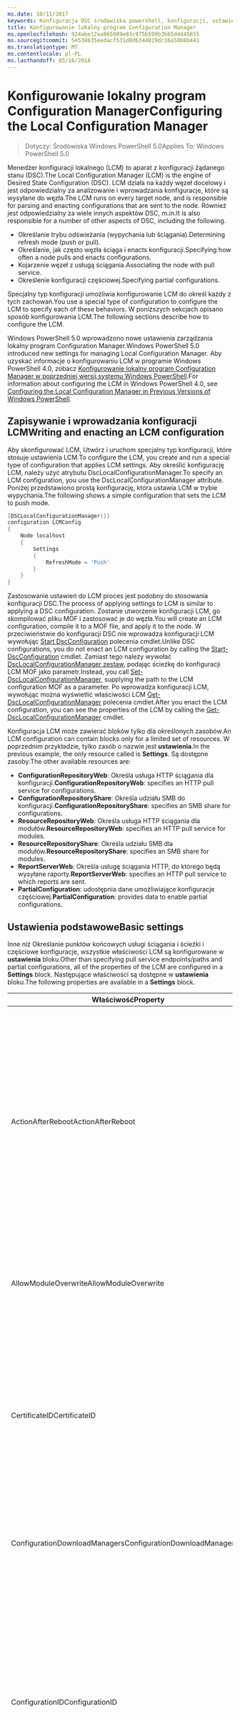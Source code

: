 ```yaml
---
ms.date: 10/11/2017
keywords: Konfiguracja DSC środowiska powershell, konfiguracji, ustawienia
title: Konfigurowanie lokalny program Configuration Manager
ms.openlocfilehash: 924abe12aa865989e83c975b599b3b65ddd45655
ms.sourcegitcommit: 54534635eedacf531d8d6344019dc16a50b8b441
ms.translationtype: MT
ms.contentlocale: pl-PL
ms.lasthandoff: 05/16/2018
---
```

# <a name="configuring-the-local-configuration-manager"></a><span data-ttu-id="60f13-103">Konfigurowanie lokalny program Configuration Manager</span><span class="sxs-lookup"><span data-stu-id="60f13-103">Configuring the Local Configuration Manager</span></span>

> <span data-ttu-id="60f13-104">Dotyczy: Środowiska Windows PowerShell 5.0</span><span class="sxs-lookup"><span data-stu-id="60f13-104">Applies To: Windows PowerShell 5.0</span></span>

<span data-ttu-id="60f13-105">Menedżer konfiguracji lokalnego (LCM) to aparat z konfiguracji żądanego stanu (DSC).</span><span class="sxs-lookup"><span data-stu-id="60f13-105">The Local Configuration Manager (LCM) is the engine of Desired State Configuration (DSC).</span></span>
<span data-ttu-id="60f13-106">LCM działa na każdy węzeł docelowy i jest odpowiedzialny za analizowanie i wprowadzania konfiguracje, które są wysyłane do węzła.</span><span class="sxs-lookup"><span data-stu-id="60f13-106">The LCM runs on every target node, and is responsible for parsing and enacting configurations that are sent to the node.</span></span>
<span data-ttu-id="60f13-107">Również jest odpowiedzialny za wiele innych aspektów DSC, m.in.</span><span class="sxs-lookup"><span data-stu-id="60f13-107">It is also responsible for a number of other aspects of DSC, including the following.</span></span>

- <span data-ttu-id="60f13-108">Określanie trybu odświeżania (wypychania lub ściągania).</span><span class="sxs-lookup"><span data-stu-id="60f13-108">Determining refresh mode (push or pull).</span></span>
- <span data-ttu-id="60f13-109">Określanie, jak często węzła ściąga i enacts konfiguracji.</span><span class="sxs-lookup"><span data-stu-id="60f13-109">Specifying how often a node pulls and enacts configurations.</span></span>
- <span data-ttu-id="60f13-110">Kojarzenie węzeł z usługą ściągania.</span><span class="sxs-lookup"><span data-stu-id="60f13-110">Associating the node with pull service.</span></span>
- <span data-ttu-id="60f13-111">Określenie konfiguracji częściowej.</span><span class="sxs-lookup"><span data-stu-id="60f13-111">Specifying partial configurations.</span></span>

<span data-ttu-id="60f13-112">Specjalny typ konfiguracji umożliwia konfigurowanie LCM do określ każdy z tych zachowań.</span><span class="sxs-lookup"><span data-stu-id="60f13-112">You use a special type of configuration to configure the LCM to specify each of these behaviors.</span></span>
<span data-ttu-id="60f13-113">W poniższych sekcjach opisano sposób konfigurowania LCM.</span><span class="sxs-lookup"><span data-stu-id="60f13-113">The following sections describe how to configure the LCM.</span></span>

<span data-ttu-id="60f13-114">Windows PowerShell 5.0 wprowadzono nowe ustawienia zarządzania lokalny program Configuration Manager.</span><span class="sxs-lookup"><span data-stu-id="60f13-114">Windows PowerShell 5.0 introduced new settings for managing Local Configuration Manager.</span></span>
<span data-ttu-id="60f13-115">Aby uzyskać informacje o konfigurowaniu LCM w programie Windows PowerShell 4.0, zobacz [Konfigurowanie lokalny program Configuration Manager w poprzedniej wersji systemu Windows PowerShell](metaconfig4.md).</span><span class="sxs-lookup"><span data-stu-id="60f13-115">For information about configuring the LCM in Windows PowerShell 4.0, see [Configuring the Local Configuration Manager in Previous Versions of Windows PowerShell](metaconfig4.md).</span></span>

## <a name="writing-and-enacting-an-lcm-configuration"></a><span data-ttu-id="60f13-116">Zapisywanie i wprowadzania konfiguracji LCM</span><span class="sxs-lookup"><span data-stu-id="60f13-116">Writing and enacting an LCM configuration</span></span>

<span data-ttu-id="60f13-117">Aby skonfigurować LCM, Utwórz i uruchom specjalny typ konfiguracji, które stosuje ustawienia LCM.</span><span class="sxs-lookup"><span data-stu-id="60f13-117">To configure the LCM, you create and run a special type of configuration that applies LCM settings.</span></span>
<span data-ttu-id="60f13-118">Aby określić konfigurację LCM, należy użyć atrybutu DscLocalConfigurationManager.</span><span class="sxs-lookup"><span data-stu-id="60f13-118">To specify an LCM configuration, you use the DscLocalConfigurationManager attribute.</span></span>
<span data-ttu-id="60f13-119">Poniżej przedstawiono prostą konfigurację, która ustawia LCM w trybie wypychania.</span><span class="sxs-lookup"><span data-stu-id="60f13-119">The following shows a simple configuration that sets the LCM to push mode.</span></span>

```powershell
[DSCLocalConfigurationManager()]
configuration LCMConfig
{
    Node localhost
    {
        Settings
        {
            RefreshMode = 'Push'
        }
    }
}
```

<span data-ttu-id="60f13-120">Zastosowanie ustawień do LCM proces jest podobny do stosowania konfiguracji DSC.</span><span class="sxs-lookup"><span data-stu-id="60f13-120">The process of applying settings to LCM is similar to applying a DSC configuration.</span></span>
<span data-ttu-id="60f13-121">Zostanie utworzenie konfiguracji LCM, go skompilować pliku MOF i zastosować je do węzła.</span><span class="sxs-lookup"><span data-stu-id="60f13-121">You will create an LCM configuration, compile it to a MOF file, and apply it to the node.</span></span>
<span data-ttu-id="60f13-122">W przeciwieństwie do konfiguracji DSC nie wprowadza konfiguracji LCM wywołując [Start DscConfiguration](https://technet.microsoft.com/en-us/library/dn521623.aspx) polecenia cmdlet.</span><span class="sxs-lookup"><span data-stu-id="60f13-122">Unlike DSC configurations, you do not enact an LCM configuration by calling the [Start-DscConfiguration](https://technet.microsoft.com/en-us/library/dn521623.aspx) cmdlet.</span></span>
<span data-ttu-id="60f13-123">Zamiast tego należy wywołać [DscLocalConfigurationManager zestaw](https://technet.microsoft.com/en-us/library/dn521621.aspx), podając ścieżkę do konfiguracji LCM MOF jako parametr.</span><span class="sxs-lookup"><span data-stu-id="60f13-123">Instead, you call [Set-DscLocalConfigurationManager](https://technet.microsoft.com/en-us/library/dn521621.aspx), supplying the path to the LCM configuration MOF as a parameter.</span></span>
<span data-ttu-id="60f13-124">Po wprowadza konfiguracji LCM, wywołując można wyświetlić właściwości LCM [Get-DscLocalConfigurationManager](https://technet.microsoft.com/en-us/library/dn407378.aspx) polecenia cmdlet.</span><span class="sxs-lookup"><span data-stu-id="60f13-124">After you enact the LCM configuration, you can see the properties of the LCM by calling the [Get-DscLocalConfigurationManager](https://technet.microsoft.com/en-us/library/dn407378.aspx) cmdlet.</span></span>

<span data-ttu-id="60f13-125">Konfiguracja LCM może zawierać bloków tylko dla określonych zasobów.</span><span class="sxs-lookup"><span data-stu-id="60f13-125">An LCM configuration can contain blocks only for a limited set of resources.</span></span>
<span data-ttu-id="60f13-126">W poprzednim przykładzie, tylko zasób o nazwie jest **ustawienia**.</span><span class="sxs-lookup"><span data-stu-id="60f13-126">In the previous example, the only resource called is **Settings**.</span></span>
<span data-ttu-id="60f13-127">Są dostępne zasoby:</span><span class="sxs-lookup"><span data-stu-id="60f13-127">The other available resources are:</span></span>

* <span data-ttu-id="60f13-128">**ConfigurationRepositoryWeb**: Określa usługa HTTP ściągania dla konfiguracji.</span><span class="sxs-lookup"><span data-stu-id="60f13-128">**ConfigurationRepositoryWeb**: specifies an HTTP pull service for configurations.</span></span>
* <span data-ttu-id="60f13-129">**ConfigurationRepositoryShare**: Określa udziału SMB do konfiguracji.</span><span class="sxs-lookup"><span data-stu-id="60f13-129">**ConfigurationRepositoryShare**: specifies an SMB share for configurations.</span></span>
* <span data-ttu-id="60f13-130">**ResourceRepositoryWeb**: Określa usługa HTTP ściągania dla modułów.</span><span class="sxs-lookup"><span data-stu-id="60f13-130">**ResourceRepositoryWeb**: specifies an HTTP pull service for modules.</span></span>
* <span data-ttu-id="60f13-131">**ResourceRepositoryShare**: Określa udziału SMB dla modułów.</span><span class="sxs-lookup"><span data-stu-id="60f13-131">**ResourceRepositoryShare**: specifies an SMB share for modules.</span></span>
* <span data-ttu-id="60f13-132">**ReportServerWeb**: Określa usługę ściągania HTTP, do którego będą wysyłane raporty.</span><span class="sxs-lookup"><span data-stu-id="60f13-132">**ReportServerWeb**: specifies an HTTP pull service to which reports are sent.</span></span>
* <span data-ttu-id="60f13-133">**PartialConfiguration**: udostępnia dane umożliwiające konfiguracje częściowej.</span><span class="sxs-lookup"><span data-stu-id="60f13-133">**PartialConfiguration**: provides data to enable partial configurations.</span></span>

## <a name="basic-settings"></a><span data-ttu-id="60f13-134">Ustawienia podstawowe</span><span class="sxs-lookup"><span data-stu-id="60f13-134">Basic settings</span></span>

<span data-ttu-id="60f13-135">Inne niż Określanie punktów końcowych usługi ściągania i ścieżki i częściowe konfiguracje, wszystkie właściwości LCM są konfigurowane w **ustawienia** bloku.</span><span class="sxs-lookup"><span data-stu-id="60f13-135">Other than specifying pull service endpoints/paths and partial configurations, all of the properties of the LCM are configured in a **Settings** block.</span></span>
<span data-ttu-id="60f13-136">Następujące właściwości są dostępne w **ustawienia** bloku.</span><span class="sxs-lookup"><span data-stu-id="60f13-136">The following properties are available in a **Settings** block.</span></span>

|  <span data-ttu-id="60f13-137">Właściwość</span><span class="sxs-lookup"><span data-stu-id="60f13-137">Property</span></span>  |  <span data-ttu-id="60f13-138">Typ</span><span class="sxs-lookup"><span data-stu-id="60f13-138">Type</span></span>  |  <span data-ttu-id="60f13-139">Opis</span><span class="sxs-lookup"><span data-stu-id="60f13-139">Description</span></span>   |
|----------- |------- |--------------- |
| <span data-ttu-id="60f13-140">ActionAfterReboot</span><span class="sxs-lookup"><span data-stu-id="60f13-140">ActionAfterReboot</span></span>| <span data-ttu-id="60f13-141">ciąg</span><span class="sxs-lookup"><span data-stu-id="60f13-141">string</span></span>| <span data-ttu-id="60f13-142">Określa, co się stanie po ponownym uruchomieniu podczas stosowania konfiguracji.</span><span class="sxs-lookup"><span data-stu-id="60f13-142">Specifies what happens after a reboot during the application of a configuration.</span></span> <span data-ttu-id="60f13-143">Możliwe wartości to __"ContinueConfiguration"__ i __"StopConfiguration"__.</span><span class="sxs-lookup"><span data-stu-id="60f13-143">The possible values are __"ContinueConfiguration"__ and __"StopConfiguration"__.</span></span> <ul><li> <span data-ttu-id="60f13-144">__ContinueConfiguration__: kontynuować stosowanie bieżącej konfiguracji po ponownym uruchomieniu komputera.</span><span class="sxs-lookup"><span data-stu-id="60f13-144">__ContinueConfiguration__: Continue applying the current configuration after machine reboot.</span></span> <span data-ttu-id="60f13-145">Jest to wartość domyślna</span><span class="sxs-lookup"><span data-stu-id="60f13-145">This is the default value</span></span></li><li><span data-ttu-id="60f13-146">__StopConfiguration__: Zatrzymaj bieżącą konfigurację po ponownym uruchomieniu komputera.</span><span class="sxs-lookup"><span data-stu-id="60f13-146">__StopConfiguration__: Stop the current configuration after machine reboot.</span></span></li></ul>|
| <span data-ttu-id="60f13-147">AllowModuleOverwrite</span><span class="sxs-lookup"><span data-stu-id="60f13-147">AllowModuleOverwrite</span></span>| <span data-ttu-id="60f13-148">wartość logiczna</span><span class="sxs-lookup"><span data-stu-id="60f13-148">bool</span></span>| <span data-ttu-id="60f13-149">__$TRUE__ czy nowe konfiguracje pobrane z usługi replikacji ściąganej mogą nadpisać stare w docelowym węźle.</span><span class="sxs-lookup"><span data-stu-id="60f13-149">__$TRUE__ if new configurations downloaded from the pull service are allowed to overwrite the old ones on the target node.</span></span> <span data-ttu-id="60f13-150">W przeciwnym razie $FALSE.</span><span class="sxs-lookup"><span data-stu-id="60f13-150">Otherwise, $FALSE.</span></span>|
| <span data-ttu-id="60f13-151">CertificateID</span><span class="sxs-lookup"><span data-stu-id="60f13-151">CertificateID</span></span>| <span data-ttu-id="60f13-152">ciąg</span><span class="sxs-lookup"><span data-stu-id="60f13-152">string</span></span>| <span data-ttu-id="60f13-153">Odcisk palca certyfikatu używany do zabezpieczania poświadczeń przekazanych w konfiguracji.</span><span class="sxs-lookup"><span data-stu-id="60f13-153">The thumbprint of a certificate used to secure credentials passed in a configuration.</span></span> <span data-ttu-id="60f13-154">Aby uzyskać więcej informacji, zobacz [chcesz zabezpieczyć poświadczenia w konfiguracji żądanego stanu programu Windows PowerShell](http://blogs.msdn.com/b/powershell/archive/2014/01/31/want-to-secure-credentials-in-windows-powershell-desired-state-configuration.aspx)?.</span><span class="sxs-lookup"><span data-stu-id="60f13-154">For more information see [Want to secure credentials in Windows PowerShell Desired State Configuration](http://blogs.msdn.com/b/powershell/archive/2014/01/31/want-to-secure-credentials-in-windows-powershell-desired-state-configuration.aspx)?.</span></span> <br> <span data-ttu-id="60f13-155">__Uwaga:__ to odbywa się automatycznie, jeśli przy użyciu usługi ściągania usługi Konfiguracja DSC automatyzacji Azure.</span><span class="sxs-lookup"><span data-stu-id="60f13-155">__Note:__ this is managed automatically if using Azure Automation DSC pull service.</span></span>|
| <span data-ttu-id="60f13-156">ConfigurationDownloadManagers</span><span class="sxs-lookup"><span data-stu-id="60f13-156">ConfigurationDownloadManagers</span></span>| <span data-ttu-id="60f13-157">[CimInstance]</span><span class="sxs-lookup"><span data-stu-id="60f13-157">CimInstance[]</span></span>| <span data-ttu-id="60f13-158">Nieaktualne.</span><span class="sxs-lookup"><span data-stu-id="60f13-158">Obsolete.</span></span> <span data-ttu-id="60f13-159">Użyj __ConfigurationRepositoryWeb__ i __ConfigurationRepositoryShare__ punkty końcowe usługi bloków, aby zdefiniować ściągania konfiguracji.</span><span class="sxs-lookup"><span data-stu-id="60f13-159">Use __ConfigurationRepositoryWeb__ and __ConfigurationRepositoryShare__ blocks to define configuration pull service endpoints.</span></span>|
| <span data-ttu-id="60f13-160">ConfigurationID</span><span class="sxs-lookup"><span data-stu-id="60f13-160">ConfigurationID</span></span>| <span data-ttu-id="60f13-161">ciąg</span><span class="sxs-lookup"><span data-stu-id="60f13-161">string</span></span>| <span data-ttu-id="60f13-162">Zapewnienia zgodności z ściągania starszej usługi wersji.</span><span class="sxs-lookup"><span data-stu-id="60f13-162">For backwards compatibility with older pull service versions.</span></span> <span data-ttu-id="60f13-163">Identyfikator GUID, który identyfikuje plik konfiguracji można pobrać z usługi ściągania.</span><span class="sxs-lookup"><span data-stu-id="60f13-163">A GUID that identifies the configuration file to get from a pull service.</span></span> <span data-ttu-id="60f13-164">Węzeł będzie pobierać konfiguracji w usłudze replikacji ściąganej, jeśli nazwa konfiguracji MOF nosi nazwę ConfigurationID.mof.</span><span class="sxs-lookup"><span data-stu-id="60f13-164">The node will pull configurations on the pull service if the name of the configuration MOF is named ConfigurationID.mof.</span></span><br> <span data-ttu-id="60f13-165">__Uwaga:__ Jeśli ustawisz tę właściwość, rejestrowanie węzeł usłudze ściągania przy użyciu __RegistrationKey__ nie działa.</span><span class="sxs-lookup"><span data-stu-id="60f13-165">__Note:__ If you set this property, registering the node with a pull service by using __RegistrationKey__ does not work.</span></span> <span data-ttu-id="60f13-166">Aby uzyskać więcej informacji, zobacz [Konfigurowanie klienta ściągnięcia z nazwy konfiguracji](pullClientConfigNames.md).</span><span class="sxs-lookup"><span data-stu-id="60f13-166">For more information, see [Setting up a pull client with configuration names](pullClientConfigNames.md).</span></span>|
| <span data-ttu-id="60f13-167">ConfigurationMode</span><span class="sxs-lookup"><span data-stu-id="60f13-167">ConfigurationMode</span></span>| <span data-ttu-id="60f13-168">ciąg</span><span class="sxs-lookup"><span data-stu-id="60f13-168">string</span></span> | <span data-ttu-id="60f13-169">Określa, jak LCM faktycznie ma zastosowanie do konfiguracji w węzłach docelowych.</span><span class="sxs-lookup"><span data-stu-id="60f13-169">Specifies how the LCM actually applies the configuration to the target nodes.</span></span> <span data-ttu-id="60f13-170">Możliwe wartości to __"ApplyOnly"__,__"ApplyAndMonitor"__, i __"ApplyAndAutoCorrect"__.</span><span class="sxs-lookup"><span data-stu-id="60f13-170">Possible values are __"ApplyOnly"__,__"ApplyAndMonitor"__, and __"ApplyAndAutoCorrect"__.</span></span> <ul><li><span data-ttu-id="60f13-171">__ApplyOnly__: DSC ma zastosowanie do konfiguracji i nie działają dalsze, chyba że nowa konfiguracja zostanie przypisany do węzła docelowego lub nowej konfiguracji są pobierane z usługi.</span><span class="sxs-lookup"><span data-stu-id="60f13-171">__ApplyOnly__: DSC applies the configuration and does nothing further unless a new configuration is pushed to the target node or when a new configuration is pulled from a service.</span></span> <span data-ttu-id="60f13-172">Po początkowej stosowania nowej konfiguracji DSC nie sprawdza odejście od stanu wcześniej skonfigurowany.</span><span class="sxs-lookup"><span data-stu-id="60f13-172">After initial application of a new configuration, DSC does not check for drift from a previously configured state.</span></span> <span data-ttu-id="60f13-173">Należy pamiętać, że DSC spróbuje zastosować konfigurację, dopóki nie zostanie pomyślnie przed __ApplyOnly__ obowiązuje.</span><span class="sxs-lookup"><span data-stu-id="60f13-173">Note that DSC will attempt to apply the configuration until it is successful before __ApplyOnly__ takes effect.</span></span> </li><li> <span data-ttu-id="60f13-174">__ApplyAndMonitor__: jest to wartość domyślna.</span><span class="sxs-lookup"><span data-stu-id="60f13-174">__ApplyAndMonitor__: This is the default value.</span></span> <span data-ttu-id="60f13-175">LCM stosuje wszelkie nowe konfiguracje.</span><span class="sxs-lookup"><span data-stu-id="60f13-175">The LCM applies any new configurations.</span></span> <span data-ttu-id="60f13-176">Po początkowej stosowania nowej konfiguracji Jeśli węzeł docelowy drifts z żądanego stanu usługi Konfiguracja DSC raporty niezgodności w dziennikach.</span><span class="sxs-lookup"><span data-stu-id="60f13-176">After initial application of a new configuration, if the target node drifts from the desired state, DSC reports the discrepancy in logs.</span></span> <span data-ttu-id="60f13-177">Należy pamiętać, że DSC spróbuje zastosować konfigurację, dopóki nie zostanie pomyślnie przed __ApplyAndMonitor__ obowiązuje.</span><span class="sxs-lookup"><span data-stu-id="60f13-177">Note that DSC will attempt to apply the configuration until it is successful before __ApplyAndMonitor__ takes effect.</span></span></li><li><span data-ttu-id="60f13-178">__ApplyAndAutoCorrect__: DSC stosuje wszelkie nowe konfiguracje.</span><span class="sxs-lookup"><span data-stu-id="60f13-178">__ApplyAndAutoCorrect__: DSC applies any new configurations.</span></span> <span data-ttu-id="60f13-179">Po początkowej stosowania nowej konfiguracji Jeśli węzeł docelowy drifts z żądanego stanu usługi Konfiguracja DSC raporty niezgodności w dziennikach, a następnie ponownie stosuje bieżącej konfiguracji.</span><span class="sxs-lookup"><span data-stu-id="60f13-179">After initial application of a new configuration, if the target node drifts from the desired state, DSC reports the discrepancy in logs, and then re-applies the current configuration.</span></span></li></ul>|
| <span data-ttu-id="60f13-180">ConfigurationModeFrequencyMins</span><span class="sxs-lookup"><span data-stu-id="60f13-180">ConfigurationModeFrequencyMins</span></span>| <span data-ttu-id="60f13-181">UInt32</span><span class="sxs-lookup"><span data-stu-id="60f13-181">UInt32</span></span>| <span data-ttu-id="60f13-182">(W minutach) bieżącej konfiguracji jest jak często sprawdzone i zastosowane.</span><span class="sxs-lookup"><span data-stu-id="60f13-182">How often, in minutes, the current configuration is checked and applied.</span></span> <span data-ttu-id="60f13-183">Ta właściwość jest ignorowana, jeśli właściwość ConfigurationMode jest ustawiona na ApplyOnly.</span><span class="sxs-lookup"><span data-stu-id="60f13-183">This property is ignored if the ConfigurationMode property is set to ApplyOnly.</span></span> <span data-ttu-id="60f13-184">Wartość domyślna to 15.</span><span class="sxs-lookup"><span data-stu-id="60f13-184">The default value is 15.</span></span>|
| <span data-ttu-id="60f13-185">DebugMode</span><span class="sxs-lookup"><span data-stu-id="60f13-185">DebugMode</span></span>| <span data-ttu-id="60f13-186">ciąg</span><span class="sxs-lookup"><span data-stu-id="60f13-186">string</span></span>| <span data-ttu-id="60f13-187">Możliwe wartości to __Brak__, __ForceModuleImport__, i __wszystkich__.</span><span class="sxs-lookup"><span data-stu-id="60f13-187">Possible values are __None__, __ForceModuleImport__, and __All__.</span></span> <ul><li><span data-ttu-id="60f13-188">Ustaw __Brak__ zasoby pamięci podręcznej.</span><span class="sxs-lookup"><span data-stu-id="60f13-188">Set to __None__ to use cached resources.</span></span> <span data-ttu-id="60f13-189">To jest domyślna i powinny być używane w scenariuszach produkcji.</span><span class="sxs-lookup"><span data-stu-id="60f13-189">This is the default and should be used in production scenarios.</span></span></li><li><span data-ttu-id="60f13-190">Ustawienie __ForceModuleImport__, powoduje, że LCM ponowne załadowanie wszelkich modułów zasobów DSC, nawet jeśli zostały wcześniej załadowane i pamięci podręcznej.</span><span class="sxs-lookup"><span data-stu-id="60f13-190">Setting to __ForceModuleImport__, causes the LCM to reload any DSC resource modules, even if they have been previously loaded and cached.</span></span> <span data-ttu-id="60f13-191">Wpływa na wydajność DSC operacji, ponieważ każdy moduł zostanie ponownie załadowana z użyciem.</span><span class="sxs-lookup"><span data-stu-id="60f13-191">This impacts the performance of DSC operations as each module is reloaded on use.</span></span> <span data-ttu-id="60f13-192">Zwykle użyje tę wartość podczas debugowania zasobu</span><span class="sxs-lookup"><span data-stu-id="60f13-192">Typically you would use this value while debugging a resource</span></span></li><li><span data-ttu-id="60f13-193">W tej wersji __wszystkie__ jest taka sama jak __ForceModuleImport__</span><span class="sxs-lookup"><span data-stu-id="60f13-193">In this release, __All__ is same as __ForceModuleImport__</span></span></li></ul> |
| <span data-ttu-id="60f13-194">RebootNodeIfNeeded</span><span class="sxs-lookup"><span data-stu-id="60f13-194">RebootNodeIfNeeded</span></span>| <span data-ttu-id="60f13-195">wartość logiczna</span><span class="sxs-lookup"><span data-stu-id="60f13-195">bool</span></span>| <span data-ttu-id="60f13-196">Ustaw tę wartość na __$true__ do automatyczny ponowny rozruch węzła po konfiguracji, która wymaga ponownego rozruchu jest stosowany.</span><span class="sxs-lookup"><span data-stu-id="60f13-196">Set this to __$true__ to automatically reboot the node after a configuration that requires reboot is applied.</span></span> <span data-ttu-id="60f13-197">W przeciwnym razie trzeba będzie ręcznie ponownie uruchomić węzeł dla żadnej konfiguracji, która go wymaga.</span><span class="sxs-lookup"><span data-stu-id="60f13-197">Otherwise, you will have to manually reboot the node for any configuration that requires it.</span></span> <span data-ttu-id="60f13-198">Wartość domyślna to __$false__.</span><span class="sxs-lookup"><span data-stu-id="60f13-198">The default value is __$false__.</span></span> <span data-ttu-id="60f13-199">Aby użyć tego ustawienia, gdy warunek ponowne uruchomienie jest wdrożonych przez inną niż DSC (takich jak Instalator systemu Windows), należy połączyć tego ustawienia z [xPendingReboot](https://github.com/powershell/xpendingreboot) modułu.</span><span class="sxs-lookup"><span data-stu-id="60f13-199">To use this setting when a reboot condition is enacted by something other than DSC (such as Windows Installer), combine this setting with the [xPendingReboot](https://github.com/powershell/xpendingreboot) module.</span></span>|
| <span data-ttu-id="60f13-200">RefreshMode</span><span class="sxs-lookup"><span data-stu-id="60f13-200">RefreshMode</span></span>| <span data-ttu-id="60f13-201">ciąg</span><span class="sxs-lookup"><span data-stu-id="60f13-201">string</span></span>| <span data-ttu-id="60f13-202">Określa, jak LCM pobiera konfiguracje.</span><span class="sxs-lookup"><span data-stu-id="60f13-202">Specifies how the LCM gets configurations.</span></span> <span data-ttu-id="60f13-203">Możliwe wartości to __"Wyłączone"__, __"Push"__, i __"Pull"__.</span><span class="sxs-lookup"><span data-stu-id="60f13-203">The possible values are __"Disabled"__, __"Push"__, and __"Pull"__.</span></span> <ul><li><span data-ttu-id="60f13-204">__Wyłączone__: konfiguracji DSC są wyłączone dla tego węzła.</span><span class="sxs-lookup"><span data-stu-id="60f13-204">__Disabled__: DSC configurations are disabled for this node.</span></span></li><li> <span data-ttu-id="60f13-205">__Wypychanie__: konfiguracje są inicjowane przez wywołanie metody [Start DscConfiguration](https://technet.microsoft.com/en-us/library/dn521623.aspx) polecenia cmdlet.</span><span class="sxs-lookup"><span data-stu-id="60f13-205">__Push__: Configurations are initiated by calling the [Start-DscConfiguration](https://technet.microsoft.com/en-us/library/dn521623.aspx) cmdlet.</span></span> <span data-ttu-id="60f13-206">Konfiguracja jest stosowany od razu do węzła.</span><span class="sxs-lookup"><span data-stu-id="60f13-206">The configuration is applied immediately to the node.</span></span> <span data-ttu-id="60f13-207">Jest to wartość domyślna.</span><span class="sxs-lookup"><span data-stu-id="60f13-207">This is the default value.</span></span></li><li><span data-ttu-id="60f13-208">__Ściągające:__ węzeł jest skonfigurowany do regularne sprawdzanie konfiguracji usługi ściągania lub ścieżka SMB.</span><span class="sxs-lookup"><span data-stu-id="60f13-208">__Pull:__ The node is configured to regularly check for configurations from a pull service or SMB path.</span></span> <span data-ttu-id="60f13-209">Jeśli ta właściwość jest ustawiona na __ściągnięcia__, należy określić HTTP (usługa) lub ścieżkę protokołu SMB (udział) w __ConfigurationRepositoryWeb__ lub __ConfigurationRepositoryShare__ bloku.</span><span class="sxs-lookup"><span data-stu-id="60f13-209">If this property is set to __Pull__, you must specify an HTTP (service) or SMB (share) path in a __ConfigurationRepositoryWeb__ or __ConfigurationRepositoryShare__ block.</span></span></li></ul>|
| <span data-ttu-id="60f13-210">RefreshFrequencyMins</span><span class="sxs-lookup"><span data-stu-id="60f13-210">RefreshFrequencyMins</span></span>| <span data-ttu-id="60f13-211">UInt32</span><span class="sxs-lookup"><span data-stu-id="60f13-211">Uint32</span></span>| <span data-ttu-id="60f13-212">Przedział czasu, w minutach, po których LCM sprawdza usługą ściągnięcia w celu pobrania zaktualizowanej konfiguracji.</span><span class="sxs-lookup"><span data-stu-id="60f13-212">The time interval, in minutes, at which the LCM checks a pull service to get updated configurations.</span></span> <span data-ttu-id="60f13-213">Ta wartość jest ignorowana, jeśli nie skonfigurowano LCM w trybie ściągania.</span><span class="sxs-lookup"><span data-stu-id="60f13-213">This value is ignored if the LCM is not configured in pull mode.</span></span> <span data-ttu-id="60f13-214">Wartość domyślna to 30.</span><span class="sxs-lookup"><span data-stu-id="60f13-214">The default value is 30.</span></span>|
| <span data-ttu-id="60f13-215">ReportManagers</span><span class="sxs-lookup"><span data-stu-id="60f13-215">ReportManagers</span></span>| <span data-ttu-id="60f13-216">[CimInstance]</span><span class="sxs-lookup"><span data-stu-id="60f13-216">CimInstance[]</span></span>| <span data-ttu-id="60f13-217">Nieaktualne.</span><span class="sxs-lookup"><span data-stu-id="60f13-217">Obsolete.</span></span> <span data-ttu-id="60f13-218">Użyj __ReportServerWeb__ bloków, aby zdefiniować punkt końcowy do wysyłania danych raportowania usługi ściągania.</span><span class="sxs-lookup"><span data-stu-id="60f13-218">Use __ReportServerWeb__ blocks to define an endpoint to send reporting data to a pull service.</span></span>|
| <span data-ttu-id="60f13-219">ResourceModuleManagers</span><span class="sxs-lookup"><span data-stu-id="60f13-219">ResourceModuleManagers</span></span>| <span data-ttu-id="60f13-220">[CimInstance]</span><span class="sxs-lookup"><span data-stu-id="60f13-220">CimInstance[]</span></span>| <span data-ttu-id="60f13-221">Nieaktualne.</span><span class="sxs-lookup"><span data-stu-id="60f13-221">Obsolete.</span></span> <span data-ttu-id="60f13-222">Użyj __ResourceRepositoryWeb__ i __ResourceRepositoryShare__ bloków, aby zdefiniować ściągania usługi odpowiednio punktów końcowych HTTP lub ścieżki SMB.</span><span class="sxs-lookup"><span data-stu-id="60f13-222">Use __ResourceRepositoryWeb__ and __ResourceRepositoryShare__ blocks to define pull service HTTP endpoints or SMB paths, respectively.</span></span>|
| <span data-ttu-id="60f13-223">PartialConfigurations</span><span class="sxs-lookup"><span data-stu-id="60f13-223">PartialConfigurations</span></span>| <span data-ttu-id="60f13-224">CimInstance</span><span class="sxs-lookup"><span data-stu-id="60f13-224">CimInstance</span></span>| <span data-ttu-id="60f13-225">Nie jest zaimplementowana.</span><span class="sxs-lookup"><span data-stu-id="60f13-225">Not implemented.</span></span> <span data-ttu-id="60f13-226">Nie używaj.</span><span class="sxs-lookup"><span data-stu-id="60f13-226">Do not use.</span></span>|
| <span data-ttu-id="60f13-227">StatusRetentionTimeInDays</span><span class="sxs-lookup"><span data-stu-id="60f13-227">StatusRetentionTimeInDays</span></span> | <span data-ttu-id="60f13-228">UInt32</span><span class="sxs-lookup"><span data-stu-id="60f13-228">UInt32</span></span>| <span data-ttu-id="60f13-229">Liczba dni, przez które LCM śledzi stan bieżącej konfiguracji.</span><span class="sxs-lookup"><span data-stu-id="60f13-229">The number of days the LCM keeps the status of the current configuration.</span></span>|

## <a name="pull-service"></a><span data-ttu-id="60f13-230">Usługa replikacji ściąganej</span><span class="sxs-lookup"><span data-stu-id="60f13-230">Pull service</span></span>

<span data-ttu-id="60f13-231">Konfiguracja LCM obsługuje definiowanie następujące ściągające punkty końcowe usługi:</span><span class="sxs-lookup"><span data-stu-id="60f13-231">LCM configuration supports defining the following types of pull service endpoints:</span></span>

- <span data-ttu-id="60f13-232">**Serwer konfiguracji**: repozytorium konfiguracji DSC.</span><span class="sxs-lookup"><span data-stu-id="60f13-232">**Configuration server**: A repository for DSC configurations.</span></span> <span data-ttu-id="60f13-233">Definiowanie konfiguracji serwerów przy użyciu **ConfigurationRepositoryWeb** (dla serwerów opartych na sieci web) i **ConfigurationRepositoryShare** (w przypadku serwerów na bazie protokołu SMB) bloków.</span><span class="sxs-lookup"><span data-stu-id="60f13-233">Define configuration servers by using **ConfigurationRepositoryWeb** (for web-based servers) and **ConfigurationRepositoryShare** (for SMB-based servers) blocks.</span></span>
- <span data-ttu-id="60f13-234">**Serwer zasobów**: repozytorium dla zasobów usługi Konfiguracja DSC, dostarczana w moduły programu PowerShell.</span><span class="sxs-lookup"><span data-stu-id="60f13-234">**Resource server**: A repository for DSC resources, packaged as PowerShell modules.</span></span> <span data-ttu-id="60f13-235">Zdefiniuj serwery zasobów za pomocą **ResourceRepositoryWeb** (dla serwerów opartych na sieci web) i **ResourceRepositoryShare** (w przypadku serwerów na bazie protokołu SMB) bloków.</span><span class="sxs-lookup"><span data-stu-id="60f13-235">Define resource servers by using **ResourceRepositoryWeb** (for web-based servers) and **ResourceRepositoryShare** (for SMB-based servers) blocks.</span></span>
- <span data-ttu-id="60f13-236">**Serwer raportów**: usługa, która DSC wysyła dane raportu do.</span><span class="sxs-lookup"><span data-stu-id="60f13-236">**Report server**: A service that DSC sends report data to.</span></span> <span data-ttu-id="60f13-237">Zdefiniuj serwerów raportów za pomocą **ReportServerWeb** bloków.</span><span class="sxs-lookup"><span data-stu-id="60f13-237">Define report servers by using **ReportServerWeb** blocks.</span></span> <span data-ttu-id="60f13-238">Serwer raportów należy usługi sieci web.</span><span class="sxs-lookup"><span data-stu-id="60f13-238">A report server must be a web service.</span></span>

<span data-ttu-id="60f13-239">Więcej informacji na temat usługi ściągania można znaleźć, [żądanego stanu konfiguracji ściągania usługi](pullServer.md).</span><span class="sxs-lookup"><span data-stu-id="60f13-239">For more details on pull service see, [Desired State Configuration Pull Service](pullServer.md).</span></span>

## <a name="configuration-server-blocks"></a><span data-ttu-id="60f13-240">Bloki serwera konfiguracji</span><span class="sxs-lookup"><span data-stu-id="60f13-240">Configuration server blocks</span></span>

<span data-ttu-id="60f13-241">Aby zdefiniować serwera konfiguracji opartej na sieci web, należy utworzyć **ConfigurationRepositoryWeb** bloku.</span><span class="sxs-lookup"><span data-stu-id="60f13-241">To define a web-based configuration server, you create a **ConfigurationRepositoryWeb** block.</span></span>
<span data-ttu-id="60f13-242">A **ConfigurationRepositoryWeb** definiuje następujące właściwości.</span><span class="sxs-lookup"><span data-stu-id="60f13-242">A **ConfigurationRepositoryWeb** defines the following properties.</span></span>

|<span data-ttu-id="60f13-243">Właściwość</span><span class="sxs-lookup"><span data-stu-id="60f13-243">Property</span></span>|<span data-ttu-id="60f13-244">Typ</span><span class="sxs-lookup"><span data-stu-id="60f13-244">Type</span></span>|<span data-ttu-id="60f13-245">Opis</span><span class="sxs-lookup"><span data-stu-id="60f13-245">Description</span></span>|
|---|---|---|
|<span data-ttu-id="60f13-246">AllowUnsecureConnection</span><span class="sxs-lookup"><span data-stu-id="60f13-246">AllowUnsecureConnection</span></span>|<span data-ttu-id="60f13-247">wartość logiczna</span><span class="sxs-lookup"><span data-stu-id="60f13-247">bool</span></span>|<span data-ttu-id="60f13-248">Ustaw **$TRUE** umożliwia nawiązywanie połączeń z węzła do serwera bez uwierzytelniania.</span><span class="sxs-lookup"><span data-stu-id="60f13-248">Set to **$TRUE** to allow connections from the node to the server without authentication.</span></span> <span data-ttu-id="60f13-249">Ustaw **$FALSE** wymagające uwierzytelniania.</span><span class="sxs-lookup"><span data-stu-id="60f13-249">Set to **$FALSE** to require authentication.</span></span>|
|<span data-ttu-id="60f13-250">CertificateID</span><span class="sxs-lookup"><span data-stu-id="60f13-250">CertificateID</span></span>|<span data-ttu-id="60f13-251">ciąg</span><span class="sxs-lookup"><span data-stu-id="60f13-251">string</span></span>|<span data-ttu-id="60f13-252">Odcisk palca certyfikatu używany do uwierzytelniania na serwerze.</span><span class="sxs-lookup"><span data-stu-id="60f13-252">The thumbprint of a certificate used to authenticate to the server.</span></span>|
|<span data-ttu-id="60f13-253">ConfigurationNames</span><span class="sxs-lookup"><span data-stu-id="60f13-253">ConfigurationNames</span></span>|<span data-ttu-id="60f13-254">ciąg]</span><span class="sxs-lookup"><span data-stu-id="60f13-254">String[]</span></span>|<span data-ttu-id="60f13-255">Tablicę nazw konfiguracji, które można ściągnąć przez węzeł docelowy.</span><span class="sxs-lookup"><span data-stu-id="60f13-255">An array of names of configurations to be pulled by the target node.</span></span> <span data-ttu-id="60f13-256">Są one używane tylko wtedy, gdy węzeł jest zarejestrowany w usłudze replikacji ściąganej przy użyciu **RegistrationKey**.</span><span class="sxs-lookup"><span data-stu-id="60f13-256">These are used only if the node is registered with the pull service by using a **RegistrationKey**.</span></span> <span data-ttu-id="60f13-257">Aby uzyskać więcej informacji, zobacz [Konfigurowanie klienta ściągnięcia z nazwy konfiguracji](pullClientConfigNames.md).</span><span class="sxs-lookup"><span data-stu-id="60f13-257">For more information, see [Setting up a pull client with configuration names](pullClientConfigNames.md).</span></span>|
|<span data-ttu-id="60f13-258">RegistrationKey</span><span class="sxs-lookup"><span data-stu-id="60f13-258">RegistrationKey</span></span>|<span data-ttu-id="60f13-259">ciąg</span><span class="sxs-lookup"><span data-stu-id="60f13-259">string</span></span>|<span data-ttu-id="60f13-260">Identyfikator GUID, który rejestruje węzeł z usługą ściągania.</span><span class="sxs-lookup"><span data-stu-id="60f13-260">A GUID that registers the node with the pull service.</span></span> <span data-ttu-id="60f13-261">Aby uzyskać więcej informacji, zobacz [Konfigurowanie klienta ściągnięcia z nazwy konfiguracji](pullClientConfigNames.md).</span><span class="sxs-lookup"><span data-stu-id="60f13-261">For more information, see [Setting up a pull client with configuration names](pullClientConfigNames.md).</span></span>|
|<span data-ttu-id="60f13-262">ServerURL</span><span class="sxs-lookup"><span data-stu-id="60f13-262">ServerURL</span></span>|<span data-ttu-id="60f13-263">ciąg</span><span class="sxs-lookup"><span data-stu-id="60f13-263">string</span></span>|<span data-ttu-id="60f13-264">Adres URL usługi konfiguracji.</span><span class="sxs-lookup"><span data-stu-id="60f13-264">The URL of the configuration service.</span></span>|

<span data-ttu-id="60f13-265">Zobacz przykład skryptu do uproszczenia Konfigurowanie wartość ConfigurationRepositoryWeb do węzłów lokalnie jest niedostępna - [metaconfigurations generowania DSC](https://docs.microsoft.com/en-us/azure/automation/automation-dsc-onboarding#generating-dsc-metaconfigurations)</span><span class="sxs-lookup"><span data-stu-id="60f13-265">An example script to simplify configuring the ConfigurationRepositoryWeb value for on-premises nodes is available - see [Generating DSC metaconfigurations](https://docs.microsoft.com/en-us/azure/automation/automation-dsc-onboarding#generating-dsc-metaconfigurations)</span></span>

<span data-ttu-id="60f13-266">Aby zdefiniować serwera konfiguracji na bazie protokołu SMB, należy utworzyć **ConfigurationRepositoryShare** bloku.</span><span class="sxs-lookup"><span data-stu-id="60f13-266">To define an SMB-based configuration server, you create a **ConfigurationRepositoryShare** block.</span></span>
<span data-ttu-id="60f13-267">A **ConfigurationRepositoryShare** definiuje następujące właściwości.</span><span class="sxs-lookup"><span data-stu-id="60f13-267">A **ConfigurationRepositoryShare** defines the following properties.</span></span>

|<span data-ttu-id="60f13-268">Właściwość</span><span class="sxs-lookup"><span data-stu-id="60f13-268">Property</span></span>|<span data-ttu-id="60f13-269">Typ</span><span class="sxs-lookup"><span data-stu-id="60f13-269">Type</span></span>|<span data-ttu-id="60f13-270">Opis</span><span class="sxs-lookup"><span data-stu-id="60f13-270">Description</span></span>|
|---|---|---|
|<span data-ttu-id="60f13-271">Poświadczenie</span><span class="sxs-lookup"><span data-stu-id="60f13-271">Credential</span></span>|<span data-ttu-id="60f13-272">MSFT_Credential</span><span class="sxs-lookup"><span data-stu-id="60f13-272">MSFT_Credential</span></span>|<span data-ttu-id="60f13-273">Poświadczenia używane do uwierzytelniania w udziale SMB.</span><span class="sxs-lookup"><span data-stu-id="60f13-273">The credential used to authenticate to the SMB share.</span></span>|
|<span data-ttu-id="60f13-274">SourcePath</span><span class="sxs-lookup"><span data-stu-id="60f13-274">SourcePath</span></span>|<span data-ttu-id="60f13-275">ciąg</span><span class="sxs-lookup"><span data-stu-id="60f13-275">string</span></span>|<span data-ttu-id="60f13-276">Ścieżka udziału SMB.</span><span class="sxs-lookup"><span data-stu-id="60f13-276">The path of the SMB share.</span></span>|

## <a name="resource-server-blocks"></a><span data-ttu-id="60f13-277">Bloki serwer zasobów</span><span class="sxs-lookup"><span data-stu-id="60f13-277">Resource server blocks</span></span>

<span data-ttu-id="60f13-278">Aby określić serwer zasobów opartych na sieci web, należy utworzyć **ResourceRepositoryWeb** bloku.</span><span class="sxs-lookup"><span data-stu-id="60f13-278">To define a web-based resource server, you create a **ResourceRepositoryWeb** block.</span></span>
<span data-ttu-id="60f13-279">A **ResourceRepositoryWeb** definiuje następujące właściwości.</span><span class="sxs-lookup"><span data-stu-id="60f13-279">A **ResourceRepositoryWeb** defines the following properties.</span></span>

|<span data-ttu-id="60f13-280">Właściwość</span><span class="sxs-lookup"><span data-stu-id="60f13-280">Property</span></span>|<span data-ttu-id="60f13-281">Typ</span><span class="sxs-lookup"><span data-stu-id="60f13-281">Type</span></span>|<span data-ttu-id="60f13-282">Opis</span><span class="sxs-lookup"><span data-stu-id="60f13-282">Description</span></span>|
|---|---|---|
|<span data-ttu-id="60f13-283">AllowUnsecureConnection</span><span class="sxs-lookup"><span data-stu-id="60f13-283">AllowUnsecureConnection</span></span>|<span data-ttu-id="60f13-284">wartość logiczna</span><span class="sxs-lookup"><span data-stu-id="60f13-284">bool</span></span>|<span data-ttu-id="60f13-285">Ustaw **$TRUE** umożliwia nawiązywanie połączeń z węzła do serwera bez uwierzytelniania.</span><span class="sxs-lookup"><span data-stu-id="60f13-285">Set to **$TRUE** to allow connections from the node to the server without authentication.</span></span> <span data-ttu-id="60f13-286">Ustaw **$FALSE** wymagające uwierzytelniania.</span><span class="sxs-lookup"><span data-stu-id="60f13-286">Set to **$FALSE** to require authentication.</span></span>|
|<span data-ttu-id="60f13-287">CertificateID</span><span class="sxs-lookup"><span data-stu-id="60f13-287">CertificateID</span></span>|<span data-ttu-id="60f13-288">ciąg</span><span class="sxs-lookup"><span data-stu-id="60f13-288">string</span></span>|<span data-ttu-id="60f13-289">Odcisk palca certyfikatu używany do uwierzytelniania na serwerze.</span><span class="sxs-lookup"><span data-stu-id="60f13-289">The thumbprint of a certificate used to authenticate to the server.</span></span>|
|<span data-ttu-id="60f13-290">RegistrationKey</span><span class="sxs-lookup"><span data-stu-id="60f13-290">RegistrationKey</span></span>|<span data-ttu-id="60f13-291">ciąg</span><span class="sxs-lookup"><span data-stu-id="60f13-291">string</span></span>|<span data-ttu-id="60f13-292">Identyfikator GUID, który identyfikuje węzeł z usługą ściągania.</span><span class="sxs-lookup"><span data-stu-id="60f13-292">A GUID that identifies the node to the pull service.</span></span>|
|<span data-ttu-id="60f13-293">ServerURL</span><span class="sxs-lookup"><span data-stu-id="60f13-293">ServerURL</span></span>|<span data-ttu-id="60f13-294">ciąg</span><span class="sxs-lookup"><span data-stu-id="60f13-294">string</span></span>|<span data-ttu-id="60f13-295">Adres URL serwera konfiguracji.</span><span class="sxs-lookup"><span data-stu-id="60f13-295">The URL of the configuration server.</span></span>|

<span data-ttu-id="60f13-296">Zobacz przykład skryptu do uproszczenia Konfigurowanie wartość ResourceRepositoryWeb do węzłów lokalnie jest niedostępna - [metaconfigurations generowania DSC](https://docs.microsoft.com/en-us/azure/automation/automation-dsc-onboarding#generating-dsc-metaconfigurations)</span><span class="sxs-lookup"><span data-stu-id="60f13-296">An example script to simplify configuring the ResourceRepositoryWeb value for on-premises nodes is available - see [Generating DSC metaconfigurations](https://docs.microsoft.com/en-us/azure/automation/automation-dsc-onboarding#generating-dsc-metaconfigurations)</span></span>

<span data-ttu-id="60f13-297">Aby określić serwer zasobów na bazie protokołu SMB, należy utworzyć **ResourceRepositoryShare** bloku.</span><span class="sxs-lookup"><span data-stu-id="60f13-297">To define an SMB-based resource server, you create a **ResourceRepositoryShare** block.</span></span>
<span data-ttu-id="60f13-298">**ResourceRepositoryShare** definiuje następujące właściwości.</span><span class="sxs-lookup"><span data-stu-id="60f13-298">**ResourceRepositoryShare** defines the following properties.</span></span>

|<span data-ttu-id="60f13-299">Właściwość</span><span class="sxs-lookup"><span data-stu-id="60f13-299">Property</span></span>|<span data-ttu-id="60f13-300">Typ</span><span class="sxs-lookup"><span data-stu-id="60f13-300">Type</span></span>|<span data-ttu-id="60f13-301">Opis</span><span class="sxs-lookup"><span data-stu-id="60f13-301">Description</span></span>|
|---|---|---|
|<span data-ttu-id="60f13-302">Poświadczenie</span><span class="sxs-lookup"><span data-stu-id="60f13-302">Credential</span></span>|<span data-ttu-id="60f13-303">MSFT_Credential</span><span class="sxs-lookup"><span data-stu-id="60f13-303">MSFT_Credential</span></span>|<span data-ttu-id="60f13-304">Poświadczenia używane do uwierzytelniania w udziale SMB.</span><span class="sxs-lookup"><span data-stu-id="60f13-304">The credential used to authenticate to the SMB share.</span></span> <span data-ttu-id="60f13-305">Na przykład poświadczenia przekazywanie zobacz [ustawienie serwera ściągania usługi Konfiguracja DSC SMB](pullServerSMB.md)</span><span class="sxs-lookup"><span data-stu-id="60f13-305">For an example of passing credentials, see [Setting up a DSC SMB pull server](pullServerSMB.md)</span></span>|
|<span data-ttu-id="60f13-306">SourcePath</span><span class="sxs-lookup"><span data-stu-id="60f13-306">SourcePath</span></span>|<span data-ttu-id="60f13-307">ciąg</span><span class="sxs-lookup"><span data-stu-id="60f13-307">string</span></span>|<span data-ttu-id="60f13-308">Ścieżka udziału SMB.</span><span class="sxs-lookup"><span data-stu-id="60f13-308">The path of the SMB share.</span></span>|

## <a name="report-server-blocks"></a><span data-ttu-id="60f13-309">Bloki serwera raportów</span><span class="sxs-lookup"><span data-stu-id="60f13-309">Report server blocks</span></span>

<span data-ttu-id="60f13-310">Aby zdefiniować serwera raportów, należy utworzyć **ReportServerWeb** bloku.</span><span class="sxs-lookup"><span data-stu-id="60f13-310">To define a report server, you create a **ReportServerWeb** block.</span></span>
<span data-ttu-id="60f13-311">Rola serwera raportów nie jest zgodny z protokołu SMB, na podstawie ściągania usługi.</span><span class="sxs-lookup"><span data-stu-id="60f13-311">The report server role is not compatible with SMB based pull service.</span></span>
<span data-ttu-id="60f13-312">**ReportServerWeb** definiuje następujące właściwości.</span><span class="sxs-lookup"><span data-stu-id="60f13-312">**ReportServerWeb** defines the following properties.</span></span>

|<span data-ttu-id="60f13-313">Właściwość</span><span class="sxs-lookup"><span data-stu-id="60f13-313">Property</span></span>|<span data-ttu-id="60f13-314">Typ</span><span class="sxs-lookup"><span data-stu-id="60f13-314">Type</span></span>|<span data-ttu-id="60f13-315">Opis</span><span class="sxs-lookup"><span data-stu-id="60f13-315">Description</span></span>|
|---|---|---|
|<span data-ttu-id="60f13-316">AllowUnsecureConnection</span><span class="sxs-lookup"><span data-stu-id="60f13-316">AllowUnsecureConnection</span></span>|<span data-ttu-id="60f13-317">wartość logiczna</span><span class="sxs-lookup"><span data-stu-id="60f13-317">bool</span></span>|<span data-ttu-id="60f13-318">Ustaw **$TRUE** umożliwia nawiązywanie połączeń z węzła do serwera bez uwierzytelniania.</span><span class="sxs-lookup"><span data-stu-id="60f13-318">Set to **$TRUE** to allow connections from the node to the server without authentication.</span></span> <span data-ttu-id="60f13-319">Ustaw **$FALSE** wymagające uwierzytelniania.</span><span class="sxs-lookup"><span data-stu-id="60f13-319">Set to **$FALSE** to require authentication.</span></span>|
|<span data-ttu-id="60f13-320">CertificateID</span><span class="sxs-lookup"><span data-stu-id="60f13-320">CertificateID</span></span>|<span data-ttu-id="60f13-321">ciąg</span><span class="sxs-lookup"><span data-stu-id="60f13-321">string</span></span>|<span data-ttu-id="60f13-322">Odcisk palca certyfikatu używany do uwierzytelniania na serwerze.</span><span class="sxs-lookup"><span data-stu-id="60f13-322">The thumbprint of a certificate used to authenticate to the server.</span></span>|
|<span data-ttu-id="60f13-323">RegistrationKey</span><span class="sxs-lookup"><span data-stu-id="60f13-323">RegistrationKey</span></span>|<span data-ttu-id="60f13-324">ciąg</span><span class="sxs-lookup"><span data-stu-id="60f13-324">string</span></span>|<span data-ttu-id="60f13-325">Identyfikator GUID, który identyfikuje węzeł z usługą ściągania.</span><span class="sxs-lookup"><span data-stu-id="60f13-325">A GUID that identifies the node to the pull service.</span></span>|
|<span data-ttu-id="60f13-326">ServerURL</span><span class="sxs-lookup"><span data-stu-id="60f13-326">ServerURL</span></span>|<span data-ttu-id="60f13-327">ciąg</span><span class="sxs-lookup"><span data-stu-id="60f13-327">string</span></span>|<span data-ttu-id="60f13-328">Adres URL serwera konfiguracji.</span><span class="sxs-lookup"><span data-stu-id="60f13-328">The URL of the configuration server.</span></span>|

<span data-ttu-id="60f13-329">Zobacz przykład skryptu do uproszczenia Konfigurowanie wartość ReportServerWeb do węzłów lokalnie jest niedostępna - [metaconfigurations generowania DSC](https://docs.microsoft.com/en-us/azure/automation/automation-dsc-onboarding#generating-dsc-metaconfigurations)</span><span class="sxs-lookup"><span data-stu-id="60f13-329">An example script to simplify configuring the ReportServerWeb value for on-premises nodes is available - see [Generating DSC metaconfigurations](https://docs.microsoft.com/en-us/azure/automation/automation-dsc-onboarding#generating-dsc-metaconfigurations)</span></span>

## <a name="partial-configurations"></a><span data-ttu-id="60f13-330">Konfiguracje z częściowa</span><span class="sxs-lookup"><span data-stu-id="60f13-330">Partial configurations</span></span>

<span data-ttu-id="60f13-331">Aby zdefiniować częściowe konfiguracji, należy utworzyć **PartialConfiguration** bloku.</span><span class="sxs-lookup"><span data-stu-id="60f13-331">To define a partial configuration, you create a **PartialConfiguration** block.</span></span>
<span data-ttu-id="60f13-332">Aby uzyskać więcej informacji o konfiguracjach częściowe, zobacz [konfiguracji DSC częściowego](partialConfigs.md).</span><span class="sxs-lookup"><span data-stu-id="60f13-332">For more information about partial configurations, see [DSC Partial configurations](partialConfigs.md).</span></span>
<span data-ttu-id="60f13-333">**PartialConfiguration** definiuje następujące właściwości.</span><span class="sxs-lookup"><span data-stu-id="60f13-333">**PartialConfiguration** defines the following properties.</span></span>

|<span data-ttu-id="60f13-334">Właściwość</span><span class="sxs-lookup"><span data-stu-id="60f13-334">Property</span></span>|<span data-ttu-id="60f13-335">Typ</span><span class="sxs-lookup"><span data-stu-id="60f13-335">Type</span></span>|<span data-ttu-id="60f13-336">Opis</span><span class="sxs-lookup"><span data-stu-id="60f13-336">Description</span></span>|
|---|---|---|
|<span data-ttu-id="60f13-337">ConfigurationSource</span><span class="sxs-lookup"><span data-stu-id="60f13-337">ConfigurationSource</span></span>|<span data-ttu-id="60f13-338">ciąg]</span><span class="sxs-lookup"><span data-stu-id="60f13-338">string[]</span></span>|<span data-ttu-id="60f13-339">Tablicę nazw konfiguracji serwerów, wcześniej zdefiniowanej w **ConfigurationRepositoryWeb** i **ConfigurationRepositoryShare** bloków, gdzie pobieranych z częściowa konfiguracji.</span><span class="sxs-lookup"><span data-stu-id="60f13-339">An array of names of configuration servers, previously defined in **ConfigurationRepositoryWeb** and **ConfigurationRepositoryShare** blocks, where the partial configuration is pulled from.</span></span>|
|<span data-ttu-id="60f13-340">dependsOn</span><span class="sxs-lookup"><span data-stu-id="60f13-340">DependsOn</span></span>|<span data-ttu-id="60f13-341">Ciąg{}</span><span class="sxs-lookup"><span data-stu-id="60f13-341">string{}</span></span>|<span data-ttu-id="60f13-342">Lista nazw inne konfiguracje, które należy wykonać przed zastosowaniem tej konfiguracji częściowej.</span><span class="sxs-lookup"><span data-stu-id="60f13-342">A list of names of other configurations that must be completed before this partial configuration is applied.</span></span>|
|<span data-ttu-id="60f13-343">Opis</span><span class="sxs-lookup"><span data-stu-id="60f13-343">Description</span></span>|<span data-ttu-id="60f13-344">ciąg</span><span class="sxs-lookup"><span data-stu-id="60f13-344">string</span></span>|<span data-ttu-id="60f13-345">Tekst opisujący częściowe konfiguracji.</span><span class="sxs-lookup"><span data-stu-id="60f13-345">Text used to describe the partial configuration.</span></span>|
|<span data-ttu-id="60f13-346">ExclusiveResources</span><span class="sxs-lookup"><span data-stu-id="60f13-346">ExclusiveResources</span></span>|<span data-ttu-id="60f13-347">ciąg]</span><span class="sxs-lookup"><span data-stu-id="60f13-347">string[]</span></span>|<span data-ttu-id="60f13-348">Tablica zasobów dotyczących wyłącznie tej konfiguracji częściowej.</span><span class="sxs-lookup"><span data-stu-id="60f13-348">An array of resources exclusive to this partial configuration.</span></span>|
|<span data-ttu-id="60f13-349">RefreshMode</span><span class="sxs-lookup"><span data-stu-id="60f13-349">RefreshMode</span></span>|<span data-ttu-id="60f13-350">ciąg</span><span class="sxs-lookup"><span data-stu-id="60f13-350">string</span></span>|<span data-ttu-id="60f13-351">Określa, jak LCM pobiera tej konfiguracji częściowej.</span><span class="sxs-lookup"><span data-stu-id="60f13-351">Specifies how the LCM gets this partial configuration.</span></span> <span data-ttu-id="60f13-352">Możliwe wartości to __"Wyłączone"__, __"Push"__, i __"Pull"__.</span><span class="sxs-lookup"><span data-stu-id="60f13-352">The possible values are __"Disabled"__, __"Push"__, and __"Pull"__.</span></span> <ul><li><span data-ttu-id="60f13-353">__Wyłączone__: Ta konfiguracja częściowe jest wyłączona.</span><span class="sxs-lookup"><span data-stu-id="60f13-353">__Disabled__: This partial configuration is disabled.</span></span></li><li> <span data-ttu-id="60f13-354">__Wypychanie__: częściowe konfiguracji zostanie przypisany do węzła wywołując [DscConfiguration publikowania](https://technet.microsoft.com/en-us/library/mt517875.aspx) polecenia cmdlet.</span><span class="sxs-lookup"><span data-stu-id="60f13-354">__Push__: The partial configuration is pushed to the node by calling the [Publish-DscConfiguration](https://technet.microsoft.com/en-us/library/mt517875.aspx) cmdlet.</span></span> <span data-ttu-id="60f13-355">Po wszystkich konfiguracji z częściowa dla węzła są wypychana lub pobierane z usługi, konfiguracji mogą być uruchamiane przez wywołanie `Start-DscConfiguration –UseExisting`.</span><span class="sxs-lookup"><span data-stu-id="60f13-355">After all partial configurations for the node are either pushed or pulled from a service, the configuration can be started by calling `Start-DscConfiguration –UseExisting`.</span></span> <span data-ttu-id="60f13-356">Jest to wartość domyślna.</span><span class="sxs-lookup"><span data-stu-id="60f13-356">This is the default value.</span></span></li><li><span data-ttu-id="60f13-357">__Ściągające:__ węzeł jest skonfigurowany do regularne sprawdzanie częściowe konfiguracji od usługi ściągania.</span><span class="sxs-lookup"><span data-stu-id="60f13-357">__Pull:__ The node is configured to regularly check for partial configuration from a pull service.</span></span> <span data-ttu-id="60f13-358">Jeśli ta właściwość jest ustawiona na __ściągania__, należy określić w usługach ściągania __ConfigurationSource__ właściwości.</span><span class="sxs-lookup"><span data-stu-id="60f13-358">If this property is set to __Pull__, you must specify a pull service in a __ConfigurationSource__ property.</span></span> <span data-ttu-id="60f13-359">Aby uzyskać więcej informacji o usłudze ściągania usługi Automatyzacja Azure, zobacz [Przegląd usługi Konfiguracja DSC automatyzacji Azure](https://docs.microsoft.com/en-us/azure/automation/automation-dsc-overview).</span><span class="sxs-lookup"><span data-stu-id="60f13-359">For more information about Azure Automation pull service, see [Azure Automation DSC Overview](https://docs.microsoft.com/en-us/azure/automation/automation-dsc-overview).</span></span></li></ul>|
|<span data-ttu-id="60f13-360">ResourceModuleSource</span><span class="sxs-lookup"><span data-stu-id="60f13-360">ResourceModuleSource</span></span>|<span data-ttu-id="60f13-361">ciąg]</span><span class="sxs-lookup"><span data-stu-id="60f13-361">string[]</span></span>|<span data-ttu-id="60f13-362">Tablica nazw zasobów serwerów do pobrania wymaganych zasobów dla tej konfiguracji częściowej.</span><span class="sxs-lookup"><span data-stu-id="60f13-362">An array of the names of resource servers from which to download required resources for this partial configuration.</span></span> <span data-ttu-id="60f13-363">Te nazwy musi odwoływać się do wcześniej zdefiniowanej w punktów końcowych usługi **ResourceRepositoryWeb** i **ResourceRepositoryShare** bloków.</span><span class="sxs-lookup"><span data-stu-id="60f13-363">These names must refer to service endpoints previously defined in **ResourceRepositoryWeb** and **ResourceRepositoryShare** blocks.</span></span>|

<span data-ttu-id="60f13-364">__Uwaga:__ konfiguracje częściowe są obsługiwane w usłudze Konfiguracja DSC automatyzacji Azure, ale tylko jedną konfigurację mogą być pobierane z każde konto usługi Automatyzacja na węzeł.</span><span class="sxs-lookup"><span data-stu-id="60f13-364">__Note:__ partial configurations are supported with Azure Automation DSC, but only one configuration can be pulled from each automation account per node.</span></span>

## <a name="see-also"></a><span data-ttu-id="60f13-365">Zobacz też</span><span class="sxs-lookup"><span data-stu-id="60f13-365">See Also</span></span>

### <a name="concepts"></a><span data-ttu-id="60f13-366">Pojęcia</span><span class="sxs-lookup"><span data-stu-id="60f13-366">Concepts</span></span>
[<span data-ttu-id="60f13-367">Żądany przegląd stanu konfiguracji</span><span class="sxs-lookup"><span data-stu-id="60f13-367">Desired State Configuration Overview</span></span>](overview.md)

[<span data-ttu-id="60f13-368">Wprowadzenie do korzystania z usługi Konfiguracja DSC automatyzacji Azure</span><span class="sxs-lookup"><span data-stu-id="60f13-368">Getting started with Azure Automation DSC</span></span>](https://docs.microsoft.com/en-us/azure/automation/automation-dsc-getting-started)

### <a name="other-resources"></a><span data-ttu-id="60f13-369">Inne zasoby</span><span class="sxs-lookup"><span data-stu-id="60f13-369">Other Resources</span></span>

[<span data-ttu-id="60f13-370">Set-DscLocalConfigurationManager</span><span class="sxs-lookup"><span data-stu-id="60f13-370">Set-DscLocalConfigurationManager</span></span>](https://technet.microsoft.com/en-us/library/dn521621.aspx)

[<span data-ttu-id="60f13-371">Konfigurowanie klienta ściągnięcia z nazwy konfiguracji</span><span class="sxs-lookup"><span data-stu-id="60f13-371">Setting up a pull client with configuration names</span></span>](pullClientConfigNames.md)